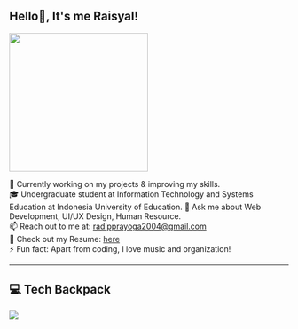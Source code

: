 ## Hello👋, It's me Raisyal!

<img src="https://media.giphy.com/media/zHO316FmyqmZi/giphy.gif" width="250">


🔭 Currently working on my projects & improving my skills.  
🎓 Undergraduate student at Information Technology and Systems Education at Indonesia University of Education. 
💬 Ask me about Web Development, UI/UX Design, Human Resource.  
📫 Reach out to me at: radipprayoga2004@gmail.com  
📄 Check out my Resume: [here](https://drive.google.com/file/d/1Skv3x0Bl_m_cVerVSl8ZFOkicreRZxlh/view?usp=sharing)  
⚡ Fun fact: Apart from coding, I love music and organization!  

---

## 💻 Tech Backpack  
 
<p align="left">
  <img src="https://skillicons.dev/icons?i=html,css,js,react,nextjs,tailwind,ts,npm,vscode,php,laravel,mysql,firebase,git,powershell,github,vercel,gcp,python,unity,figma,notion" />
</p>

